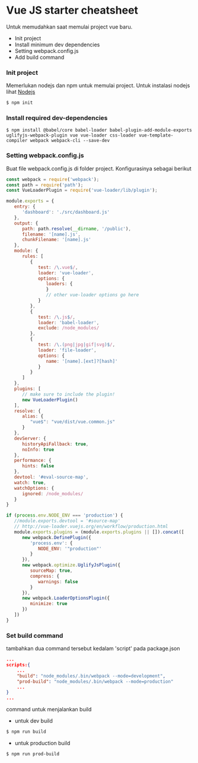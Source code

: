 # Vue JS starter cheatsheet
Untuk memudahkan saat memulai project vue baru.

  - Init project
  - Install minimum dev dependencies
  - Setting webpack.config.js
  - Add build command

### Init project

Memerlukan nodejs dan npm untuk memulai project. Untuk instalasi nodejs lihat [Nodejs](https://nodejs.org)

```sh
$ npm init
```

### Install required dev-dependencies
```
$ npm install @babel/core babel-loader babel-plugin-add-module-exports uglifyjs-webpack-plugin vue vue-loader css-loader vue-template-compiler webpack webpack-cli --save-dev
```

### Setting webpack.config.js
Buat file webpack.config.js di folder project. Konfigurasinya sebagai berikut
```javascript
const webpack = require('webpack');
const path = require('path');
const VueLoaderPlugin = require('vue-loader/lib/plugin');

module.exports = {
   entry: {
      'dashboard': './src/dashboard.js'
   },
   output: {
      path: path.resolve(__dirname, '/public'),
      filename: '[name].js',
      chunkFilename: '[name].js'
   },
   module: {
      rules: [
         {
            test: /\.vue$/,
            loader: 'vue-loader',
            options: {
               loaders: {
               }
               // other vue-loader options go here
            }
         },
         {
            test: /\.js$/,
            loader: 'babel-loader',
            exclude: /node_modules/
         },
         {
            test: /\.(png|jpg|gif|svg)$/,
            loader: 'file-loader',
            options: {
               name: '[name].[ext]?[hash]'
            }
         }
      ]
   },
   plugins: [
      // make sure to include the plugin!
      new VueLoaderPlugin()
   ],
   resolve: {
      alias: {
         "vue$": "vue/dist/vue.common.js"
      }
   },
   devServer: {
      historyApiFallback: true,
      noInfo: true
   },
   performance: {
      hints: false
   },
   devtool: '#eval-source-map',
   watch: true,
   watchOptions: {
      ignored: /node_modules/
   }
}

if (process.env.NODE_ENV === 'production') {
   //module.exports.devtool = '#source-map'
   // http://vue-loader.vuejs.org/en/workflow/production.html
   module.exports.plugins = (module.exports.plugins || []).concat([
      new webpack.DefinePlugin({
         'process.env': {
            NODE_ENV: '"production"'
         }
      }),
      new webpack.optimize.UglifyJsPlugin({
         sourceMap: true,
         compress: {
            warnings: false
         }
      }),
      new webpack.LoaderOptionsPlugin({
         minimize: true
      })
   ])
}
```


### Set build command
tambahkan dua command tersebut kedalam 'script' pada package.json
```json
...
scripts:{
    ...
    "build": "node_modules/.bin/webpack --mode=development",
    "prod-build": "node_modules/.bin/webpack --mode=production"
    ...
}
...
```

command untuk menjalankan build
- untuk dev build
```sh
$ npm run build
```

- untuk production build
```
$ npm run prod-build
```
